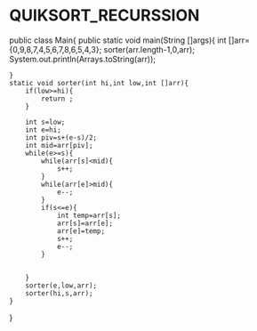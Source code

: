 # QUIKSORT_RECURSSION
public class Main{
    public static void main(String []args){
        int []arr={0,9,8,7,4,5,6,7,8,6,5,4,3};
       sorter(arr.length-1,0,arr);
        System.out.println(Arrays.toString(arr));




    }
    static void sorter(int hi,int low,int []arr){
        if(low>=hi){
            return ;
        }

        int s=low;
        int e=hi;
        int piv=s+(e-s)/2;
        int mid=arr[piv];
        while(e>=s){
            while(arr[s]<mid){
                s++;
            }
            while(arr[e]>mid){
                e--;
            }
            if(s<=e){
                int temp=arr[s];
                arr[s]=arr[e];
                arr[e]=temp;
                s++;
                e--;
            }


        }
        sorter(e,low,arr);
        sorter(hi,s,arr);
    }
}

